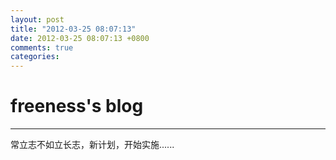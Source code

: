 ```yaml
---
layout: post
title: "2012-03-25 08:07:13"
date: 2012-03-25 08:07:13 +0800
comments: true
categories: 
---
```


# freeness's blog

----------

>
常立志不如立长志，新计划，开始实施......